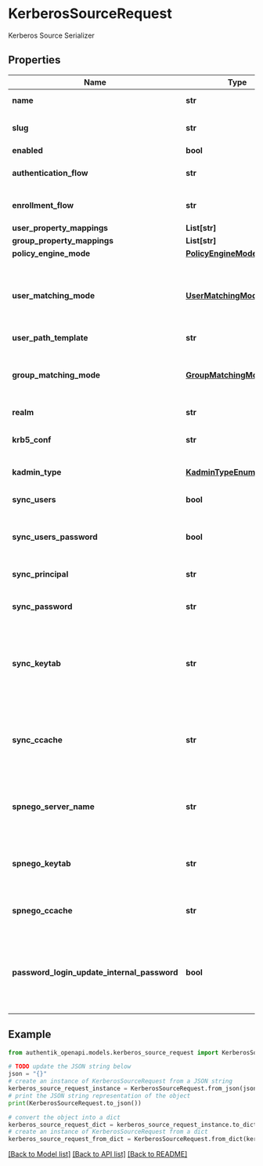 # KerberosSourceRequest

Kerberos Source Serializer

## Properties

Name | Type | Description | Notes
------------ | ------------- | ------------- | -------------
**name** | **str** | Source&#39;s display Name. | 
**slug** | **str** | Internal source name, used in URLs. | 
**enabled** | **bool** |  | [optional] 
**authentication_flow** | **str** | Flow to use when authenticating existing users. | [optional] 
**enrollment_flow** | **str** | Flow to use when enrolling new users. | [optional] 
**user_property_mappings** | **List[str]** |  | [optional] 
**group_property_mappings** | **List[str]** |  | [optional] 
**policy_engine_mode** | [**PolicyEngineMode**](PolicyEngineMode.md) |  | [optional] 
**user_matching_mode** | [**UserMatchingModeEnum**](UserMatchingModeEnum.md) | How the source determines if an existing user should be authenticated or a new user enrolled. | [optional] 
**user_path_template** | **str** |  | [optional] 
**group_matching_mode** | [**GroupMatchingModeEnum**](GroupMatchingModeEnum.md) | How the source determines if an existing group should be used or a new group created. | [optional] 
**realm** | **str** | Kerberos realm | 
**krb5_conf** | **str** | Custom krb5.conf to use. Uses the system one by default | [optional] 
**kadmin_type** | [**KadminTypeEnum**](KadminTypeEnum.md) | KAdmin server type | [optional] 
**sync_users** | **bool** | Sync users from Kerberos into authentik | [optional] 
**sync_users_password** | **bool** | When a user changes their password, sync it back to Kerberos | [optional] 
**sync_principal** | **str** | Principal to authenticate to kadmin for sync. | [optional] 
**sync_password** | **str** | Password to authenticate to kadmin for sync | [optional] 
**sync_keytab** | **str** | Keytab to authenticate to kadmin for sync. Must be base64-encoded or in the form TYPE:residual | [optional] 
**sync_ccache** | **str** | Credentials cache to authenticate to kadmin for sync. Must be in the form TYPE:residual | [optional] 
**spnego_server_name** | **str** | Force the use of a specific server name for SPNEGO. Must be in the form HTTP@hostname | [optional] 
**spnego_keytab** | **str** | SPNEGO keytab base64-encoded or path to keytab in the form FILE:path | [optional] 
**spnego_ccache** | **str** | Credential cache to use for SPNEGO in form type:residual | [optional] 
**password_login_update_internal_password** | **bool** | If enabled, the authentik-stored password will be updated upon login with the Kerberos password backend | [optional] 

## Example

```python
from authentik_openapi.models.kerberos_source_request import KerberosSourceRequest

# TODO update the JSON string below
json = "{}"
# create an instance of KerberosSourceRequest from a JSON string
kerberos_source_request_instance = KerberosSourceRequest.from_json(json)
# print the JSON string representation of the object
print(KerberosSourceRequest.to_json())

# convert the object into a dict
kerberos_source_request_dict = kerberos_source_request_instance.to_dict()
# create an instance of KerberosSourceRequest from a dict
kerberos_source_request_from_dict = KerberosSourceRequest.from_dict(kerberos_source_request_dict)
```
[[Back to Model list]](../README.md#documentation-for-models) [[Back to API list]](../README.md#documentation-for-api-endpoints) [[Back to README]](../README.md)


